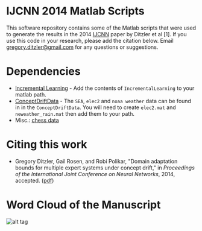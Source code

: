 # IJCNN 2014 Matlab Scripts

This software repository contains some of the Matlab scripts that were used to generate the results in the 2014 [IJCNN](http://www.ieee-wcci2014.org) paper by Ditzler et al [1]. If you use this code in your research, please add the citation below. Email <gregory.ditzler@gmail.com> for any questions or suggestions.


# Dependencies
* [Incremental Learning](http://github.com/gditzler/IncrementalLearning) - Add the contents of `IncrementalLearning` to your matlab path. 
* [ConceptDriftData](http://github.com/gditzler/ConceptDriftData) - The `SEA`, `elec2` and `noaa weather` data can be found in in the `ConceptDriftData`. You will need to create `elec2.mat` and `neweather_rain.mat` then add them to your path.
* Misc.: [chess data](http://sites.google.com/site/zliobaite/resources-1)

# Citing this work
* Gregory Ditzler, Gail Rosen, and Robi Polikar, "Domain adaptation bounds for multiple expert systems under concept drift," in *Proceedings of the International Joint Conference on Neural Networks*, 2014, accepted. ([pdf](http://gditzler.github.io/publications/ijcnn2014.pdf))

# Word Cloud of the Manuscript
![alt tag](https://raw.github.com/gditzler/ijcnn2014/master/img/ijcnn2014-cloud.jpg)
